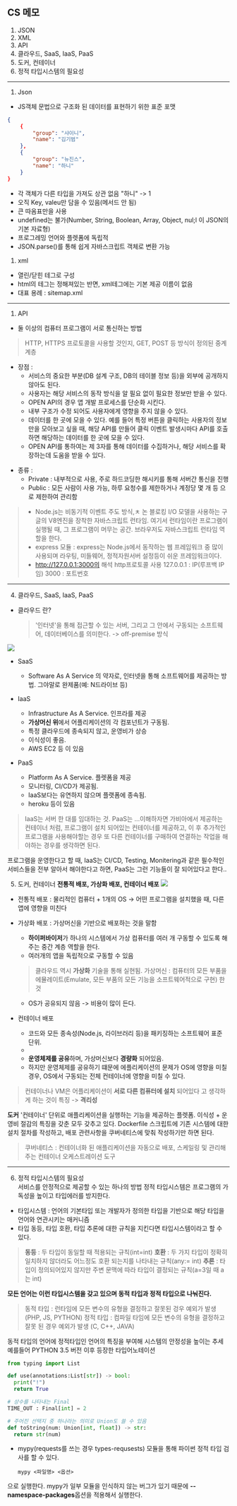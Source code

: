 CS 메모
---

   1. JSON
   2. XML
   3. API
   4. 클라우드, SaaS, IaaS, PaaS
   5. 도커, 컨테이너
   6. 정적 타입시스템의 필요성 


- - -
1. Json
-  JS객체 문법으로 구조화 된 데이터를 표현하기 위한 표준 포맷
```json
{
    {
        "group": "샤이니",
        "name": "김기범"
    },
    {
        "group": "뉴진스",
        "name": "하니"
    }
}
```
- 각 객체가 다른 타입을 가져도 상관 없음  "하니" -> 1 
- 오직 Key, valeu만 담을 수 있음(메서드 안 됨)
- 큰 따옴표만을 사용
- undefined는 불가(Number, String, Boolean, Array, Object, nul;l 이 JSON의 기본 자료형)
- 프로그레밍 언어와 플렛폼에 독립적
- JSON.parse()를 통해 쉽게 자바스크립트 객체로 변환 가능

1. xml
- 열린/닫힌 테그로 구성
- html의 테그는 정해져있는 반면, xml테그에는 기본 제공 이름이 없음
- 대표 용례 : sitemap.xml
-----
1. API
- 둘 이상의 컴퓨터 프로그램이 서로 통신하는 방법
> HTTP, HTTPS 프로토콜을 사용할 것인지, GET, POST 등 방식이 정의된 중계 계층
- 장점 :
  * 서비스의 중요한 부분(DB 설계 구조, DB의 테이블 정보 등)을 외부에 공개하지 않아도 된다.
  * 사용자는 해당 서비스의 동작 방식을 알 필요 없이 필요한 정보만 받을 수 있다.
  * OPEN API의 경우 앱 개발 프로세스를 단순화 시킨다.
  * 내부 구조가 수정 되어도 사용자에게 영향을 주지 않을 수 있다. 
  * 데이터를 한 곳에 모을 수 있다. 예를 들어 특정 버튼을 클릭하는 사용자의 정보만을 모아보고 싶을 때, 해당 API를 만들어 클릭 이벤트 발생시마다 API를 호출하면 해당하는 데이터를 한 곳에 모을 수 있다.
  * OPEN API를 통하여는 제 3자를 통해 데이터를 수집하거나, 해당 서비스를 확장하는데 도움을 받을 수 있다. 
* 종류 :
  * Private : 내부적으로 사용, 주로 하드코딩한 해시키를 통해 서버간 통신을 진행
  * Public : 모든 사람이 사용 가능, 하루 요청수를 제한하거나 계정당 몇 개 등 으로 제한하여 관리함
 
> * Node.js는 비동기적 이벤트 주도 방식,ㅊ 논 블로킹 I/O 모델을 사용하는 구글의 V8엔진을 장착한 자바스크립트 런타임.
여기서 런타임이란 프로그램이 실행될 때, 그 프로그램이 머무는 공간. 브라우저도 자바스크립트 런타임 역할을 한다.
> * express 모듈 : express는 Node.js에서 동작하는 웹 프레임워크 중 많이 사용되며 라우팅, 미들웨어, 정적자원서버 설정등이 쉬운 프레임워크이다.
> * http://127.0.0.1:3000의 해석
> http프로토콜 사용 
> 127.0.0.1 : IP(루프백 IP임)
> 3000 : 포트번호

-----
4. 클라우드, SaaS, IaaS, PaaS

* 클라우드 란?
  > '인터넷'을 통해 접근할 수 있는 서버, 그리고 그 안에서 구동되는 소프트웨어, 데이터베이스를 의미한다. -> off-premise 방식
 
 ![](https://www.pentasecurity.com/wp-content/uploads/2020/05/%ED%81%B4%EB%9D%BC%EC%9A%B0%EB%93%9C-%EC%84%9C%EB%B9%84%EC%8A%A4%EC%9D%98-%EC%A2%85%EB%A5%98.png)

* SaaS
  * Software As A Service 의 약자로, 인터넷을 통해 소프트웨어를 제공하는 방법. 그야말로 완제품(예: N드라이브 등)

* IaaS
  * Infrastructure As A Service. 인프라를 제공
  * **가상머신 위**에서 어플리케이션의 각 컴포넌트가 구동됨.
  * 특정 클라우드에 종속되지 않고, 운영비가 상승
  * 이식성이 좋음.
  * AWS EC2 등 이 있음

* PaaS
  * Platform As A Service. 플렛폼을 제공
  * 모니터링, CI/CD가 제공됨.
  * IaaS보다는 유연하지 않으며 플랫폼에 종속됨.
  * heroku 등이 있음

> IaaS는 서버 한 대를 임대하는 것. PaaS는 ...이해하자면 가비아에서 제공하는 컨테이너 처럼, 프로그램이 설치 되어있는 컨테이너를 제공하고, 이 후 추가적인 프로그램을 사용해야할는 경우 또 다른 컨테이너를 구매하여 연결하는 작업을 해야하는 경우를 생각하면 된다. 

프로그램을 운영한다고 할 때, IaaS는 CI/CD, Testing, Monitering과 같은 필수적인 서비스들을 전부 알아서 해야한다고 하면, PaaS는 그런 기능들이 잘 되어있다고 한다..

5. 도커, 컨테이너
**전통적 배포, 가상화 배포, 컨테이너 배포**
![](https://velog.velcdn.com/images/sseoha/post/cb17671f-3a77-4e16-a98c-db6f47fe9622/image.png)

* 전통적 배포 : 물리적인 컴퓨터 + 1개의 OS -> 어떤 프로그램을 설치했을 때, 다른 앱에 영향을 미친다
* 가상화 배포 : 가상머신을 기반으로 배포하는 것을 말함
  * **하이퍼바이저**가 하나의 시스템에서 가상 컴퓨터를 여러 개 구동할 수 있도록 해주는 중간 계층 역할을 한다.
  * 여러개의 앱을 독립적으로 구동할 수 있음
  > 클라우드 역시 **가상화** 기술을 통해 실현됨. 
  > 가상머신 : 컴퓨터의 모든 부품을 에뮬레이트(Emulate, 모든 부품의 모든 기능을 소프트웨어적으로 구현) 한 것
  * OS가 공유되지 않음 -> 비용이 많이 든다.

* 컨테이너 배포 
  * 코드와 모든 종속성(Node.js, 라이브러리 등)을 패키징하는 소프트웨어 표준 단위.
  * 
  * **운영체제를 공유**하며, 가상머신보다 **경량화** 되어있음. 
  * 하지만 운영체제를 공유하기 떄문에 에플리케이션의 문제가 OS에 영향을 미칠 경우, OS에서 구동되는 전체 컨테이너에 영향을 미칠 수 있다. 
  
> 컨테이너나 VM은 어플리케이션이 **서로 다른 컴퓨터에 설치** 되어있다 고 생각하게 하는 것이 특징 -> **격리성**

**도커**
'컨테이너' 단위로 애플리케이션을 실행하는 기능을 제공하는 플렛폼. 
이식성 + 운영비 절감의 특징을 갖춘 모두 갖추고 있다. 
Dockerfile 스크립트에 기존 시스템에 대한 설치 절차를 작성하고, 배포 관련사항을 쿠버네티스에 맞춰 작성하기만 하면 된다. 
> 쿠버네티스 :  컨테이너화 된 애플리케이션을 자동으로 배포, 스케일링 및 관리해주는 컨테이너  오케스트레이션 도구

----
6. 정적 타입시스템의 필요성<br>
서비스를 안정적으로 제공할 수 있는 하나의 방법
정적 타입시스템은 프로그램의 가독성을 높이고 타입에러를 방지한다.

* 타입시스템 : 언어의 기본타입 또는 개발자가 정의한 타입을 기반으로 해당 타입을 언어와 연관시키는 매커니즘
* 타입 동등, 타입 호환, 타입 추론에 대한 규칙을 지킨다면 타입시스템이라고 할 수 있다.
> **동등** : 두 타입이 동일할 때 적용되는 규칙(int=int)
> **호환** : 두 가지 타입이 정확히 일치하지 않더라도 어느정도 호환 되는지를 나타내는 규칙(any:= int)
> **추론** : 타입이 정의되어있지 않지만 주변 문맥에 따라 타입이 결정되는 규칙(a=3일 때 a는 int)

**모든 언어는 이런 타입시스템을 갖고 있으며 동적 타입과 정적 타입으로 나눠진다.**
>동적 타입 : 런타임에 모든 변수의 유형을 결정하고 잘못된 겅우 예외가 발생(PHP, JS, PYTHON)
>정적 타입 : 컴파일 타임에 모든 변수의 유형을 결정하고 잘못 된 경우 예외가 발생 (C, C++, JAVA)

동적 타입의 언어에 정적타입인 언어의 특징을 부여해 시스템의 안정성을 높이는 추세
예를들어 PYTHON 3.5 버전 이후 등장한 타입어노테이션
```python
from typing import List

def use(annotations:List[str]) -> bool:
  print("!")
  return True

# 상수를 나타내는 Final
TIME_OUT : Final[int] = 2

# 주어진 선택지 중 하나라는 의미로 Union도 쓸 수 있음
def toString(num: Union[int, float]) -> str:
  return str(num)
```
* mypy(requests를 쓰는 경우 types-requsests) 모듈을 통해  파이썬 정적 타입 검사를 할 수 있다. 
  ```
  mypy <파일명> <옵션>

  ```
으로 실행한다. mypy가 일부 모듈을 인식하지 않는 버그가 있기 때문에 **--namespace-packages**옵션을 적용해서 실행한다. 
